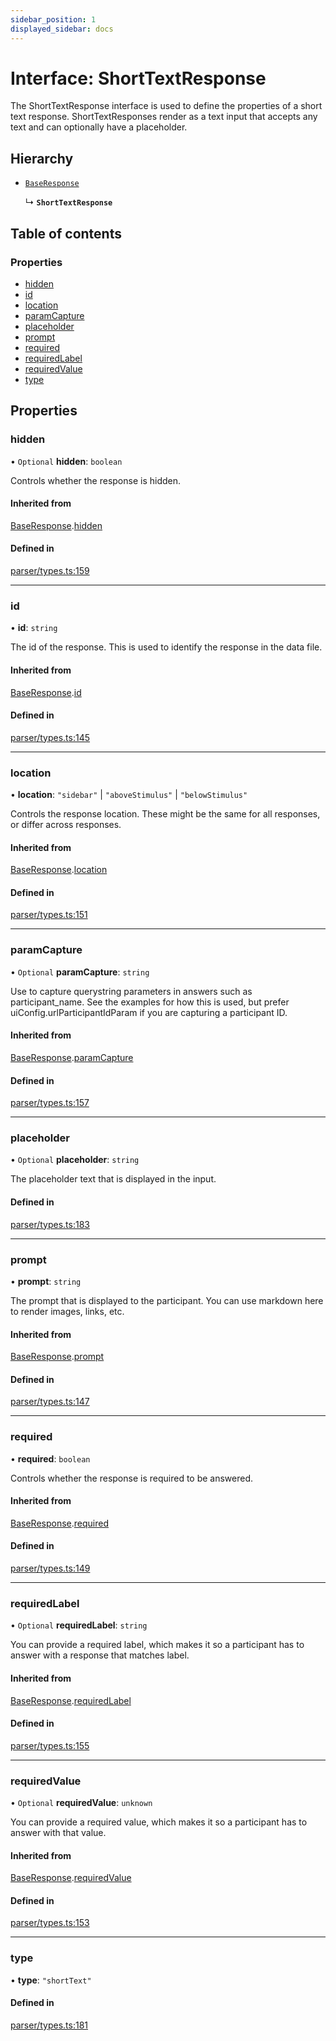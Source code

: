 ```yaml
---
sidebar_position: 1
displayed_sidebar: docs
---
```


# Interface: ShortTextResponse

The ShortTextResponse interface is used to define the properties of a short text response.
ShortTextResponses render as a text input that accepts any text and can optionally have a placeholder.

## Hierarchy

- [`BaseResponse`](BaseResponse.md)

  ↳ **`ShortTextResponse`**

## Table of contents

### Properties

- [hidden](ShortTextResponse.md#hidden)
- [id](ShortTextResponse.md#id)
- [location](ShortTextResponse.md#location)
- [paramCapture](ShortTextResponse.md#paramcapture)
- [placeholder](ShortTextResponse.md#placeholder)
- [prompt](ShortTextResponse.md#prompt)
- [required](ShortTextResponse.md#required)
- [requiredLabel](ShortTextResponse.md#requiredlabel)
- [requiredValue](ShortTextResponse.md#requiredvalue)
- [type](ShortTextResponse.md#type)

## Properties

### hidden

• `Optional` **hidden**: `boolean`

Controls whether the response is hidden.

#### Inherited from

[BaseResponse](BaseResponse.md).[hidden](BaseResponse.md#hidden)

#### Defined in

[parser/types.ts:159](https://github.com/revisit-studies/study/blob/cb2c5ee/src/parser/types.ts#L159)

___

### id

• **id**: `string`

The id of the response. This is used to identify the response in the data file.

#### Inherited from

[BaseResponse](BaseResponse.md).[id](BaseResponse.md#id)

#### Defined in

[parser/types.ts:145](https://github.com/revisit-studies/study/blob/cb2c5ee/src/parser/types.ts#L145)

___

### location

• **location**: ``"sidebar"`` \| ``"aboveStimulus"`` \| ``"belowStimulus"``

Controls the response location. These might be the same for all responses, or differ across responses.

#### Inherited from

[BaseResponse](BaseResponse.md).[location](BaseResponse.md#location)

#### Defined in

[parser/types.ts:151](https://github.com/revisit-studies/study/blob/cb2c5ee/src/parser/types.ts#L151)

___

### paramCapture

• `Optional` **paramCapture**: `string`

Use to capture querystring parameters in answers such as participant_name. See the examples for how this is used, but prefer uiConfig.urlParticipantIdParam if you are capturing a participant ID.

#### Inherited from

[BaseResponse](BaseResponse.md).[paramCapture](BaseResponse.md#paramcapture)

#### Defined in

[parser/types.ts:157](https://github.com/revisit-studies/study/blob/cb2c5ee/src/parser/types.ts#L157)

___

### placeholder

• `Optional` **placeholder**: `string`

The placeholder text that is displayed in the input.

#### Defined in

[parser/types.ts:183](https://github.com/revisit-studies/study/blob/cb2c5ee/src/parser/types.ts#L183)

___

### prompt

• **prompt**: `string`

The prompt that is displayed to the participant. You can use markdown here to render images, links, etc.

#### Inherited from

[BaseResponse](BaseResponse.md).[prompt](BaseResponse.md#prompt)

#### Defined in

[parser/types.ts:147](https://github.com/revisit-studies/study/blob/cb2c5ee/src/parser/types.ts#L147)

___

### required

• **required**: `boolean`

Controls whether the response is required to be answered.

#### Inherited from

[BaseResponse](BaseResponse.md).[required](BaseResponse.md#required)

#### Defined in

[parser/types.ts:149](https://github.com/revisit-studies/study/blob/cb2c5ee/src/parser/types.ts#L149)

___

### requiredLabel

• `Optional` **requiredLabel**: `string`

You can provide a required label, which makes it so a participant has to answer with a response that matches label.

#### Inherited from

[BaseResponse](BaseResponse.md).[requiredLabel](BaseResponse.md#requiredlabel)

#### Defined in

[parser/types.ts:155](https://github.com/revisit-studies/study/blob/cb2c5ee/src/parser/types.ts#L155)

___

### requiredValue

• `Optional` **requiredValue**: `unknown`

You can provide a required value, which makes it so a participant has to answer with that value.

#### Inherited from

[BaseResponse](BaseResponse.md).[requiredValue](BaseResponse.md#requiredvalue)

#### Defined in

[parser/types.ts:153](https://github.com/revisit-studies/study/blob/cb2c5ee/src/parser/types.ts#L153)

___

### type

• **type**: ``"shortText"``

#### Defined in

[parser/types.ts:181](https://github.com/revisit-studies/study/blob/cb2c5ee/src/parser/types.ts#L181)
